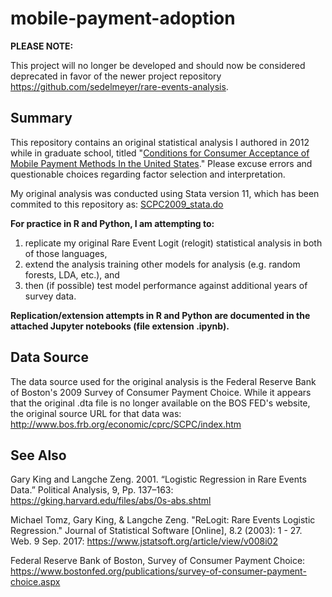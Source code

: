 # mobile-payment-adoption

**PLEASE NOTE:** 

This project will no longer be developed and should now be considered deprecated in favor of the newer project repository https://github.com/sedelmeyer/rare-events-analysis.

## Summary

This repository contains an original statistical analysis I authored in 2012 while in graduate school, titled "[Conditions for Consumer Acceptance of Mobile Payment Methods In the United States](https://github.com/sedelmeyer/mobile-payment-adoption/blob/master/Sedelmeyer_MobilePayment_20120503.pdf)." Please excuse errors and questionable choices regarding factor selection and interpretation. 

My original analysis was conducted using Stata version 11, which has been commited to this repository as: [SCPC2009_stata.do](https://github.com/sedelmeyer/mobile-payment-adoption/blob/master/SCPC2009_stata.do)

**For practice in R and Python, I am attempting to:**
1. replicate my original Rare Event Logit (relogit) statistical analysis in both of those languages,
1. extend the analysis training other models for analysis (e.g. random forests, LDA, etc.), and
1. then (if possible) test model performance against additional years of survey data.

**Replication/extension attempts in R and Python are documented in the attached Jupyter notebooks (file extension .ipynb).**

## Data Source
The data source used for the original analysis is the Federal Reserve Bank of Boston's 2009 Survey of Consumer Payment Choice. While it appears that the original .dta file is no longer available on the BOS FED's website, the original source URL for that data was: http://www.bos.frb.org/economic/cprc/SCPC/index.htm 

## See Also

Gary King and Langche Zeng. 2001. “Logistic Regression in Rare Events Data.” Political Analysis, 9, Pp. 137–163: https://gking.harvard.edu/files/abs/0s-abs.shtml

Michael Tomz, Gary King, & Langche Zeng. "ReLogit: Rare Events Logistic Regression." Journal of Statistical Software [Online], 8.2 (2003): 1 - 27. Web. 9 Sep. 2017: https://www.jstatsoft.org/article/view/v008i02

Federal Reserve Bank of Boston, Survey of Consumer Payment Choice: https://www.bostonfed.org/publications/survey-of-consumer-payment-choice.aspx
